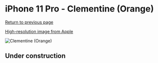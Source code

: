 # iPhone 11 Pro - Clementine (Orange)

[Return to previous page](/iphone_11)

[High-resolution image from Apple](https://store.storeimages.cdn-apple.com/8756/as-images.apple.com/is/MWYQ2?wid=4500&hei=4500&fmt=png)

<div style="width: 500px"><img src="/almost_uncompressed/MWYQ2.webp" alt="Clementine (Orange)"></div>

## Under construction
